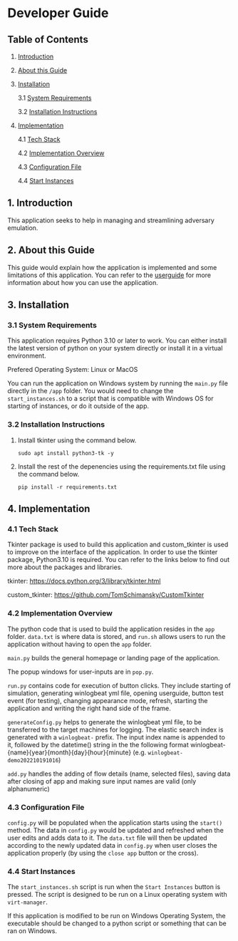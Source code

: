 # Developer Guide

## Table of Contents
1. [Introduction](#1-introduction)
2. [About this Guide](#2-about-this-guide)
3. [Installation](#3-installation)

   3.1 [System Requirements](#31-system-requirements)

   3.2 [Installation Instructions](#32-installation-instructions)

4. [Implementation](#4-implementation)

   4.1 [Tech Stack](#41-tech-stack)

   4.2 [Implementation Overview](#42-implementation-overview)

   4.3 [Configuration File](#43-configuration-file)

   4.4 [Start Instances](#45-start-instances)


## 1. Introduction

This application seeks to help in managing and streamlining adversary emulation. 


## 2. About this Guide

This guide would explain how the application is implemented and some limitations of this application. You can refer to the [userguide](userguide.md) for more information about how you can use the application.


## 3. Installation


### 3.1 System Requirements

This application requires Python 3.10 or later to work. You can either install the latest version of python on your system directly or install it in a virtual environment.

Prefered Operating System: Linux or MacOS

You can run the application on Windows system by running the `main.py` file directly in the `/app` folder. You would need to change the `start_instances.sh` to a script that is compatible with Windows OS for starting of instances, or do it outside of the app.


### 3.2 Installation Instructions

1. Install tkinter using the command below.

    `sudo apt install python3-tk -y`

2. Install the rest of the depenencies using the requirements.txt file using the command below.

    `pip install -r requirements.txt`


## 4. Implementation


### 4.1 Tech Stack

Tkinter package is used to build this application and custom_tkinter is used to improve on the interface of the application. In order to use the tkinter package, Python3.10 is required. You can refer to the links below to find out more about the packages and libraries.

tkinter: https://docs.python.org/3/library/tkinter.html 

custom_tkinter: https://github.com/TomSchimansky/CustomTkinter 


### 4.2 Implementation Overview

The python code that is used to build the application resides in the `app` folder. `data.txt` is where data is stored, and `run.sh` allows users to run the application without having to open the `app` folder.

`main.py` builds the general homepage or landing page of the application. 

The popup windows for user-inputs are in `pop.py`.

`run.py` contains code for execution of button clicks. They include starting of simulation, generating winlogbeat yml file, opening userguide, button test event (for testing), changing appearance mode, refresh, starting the application and writing the right hand side of the frame.

`generateConfig.py` helps to generate the winlogbeat yml file, to be transferred to the target machines for logging. The elastic search index is generated with a `winlogbeat-` prefix. The input index name is appended to it, followed by the datetime() string in the the following format winlogbeat-{name}{year}{month}{day}{hour}{minute} (e.g. `winlogbeat-demo202210191016`)

`add.py` handles the adding of flow details (name, selected files), saving data after closing of app and making sure input names are valid (only alphanumeric)


### 4.3 Configuration File

`config.py` will be populated when the application starts using the `start()` method. The data in `config.py` would be updated and refreshed when the user edits and adds data to it. The `data.txt` file will then be updated according to the newly updated data in `config.py` when user closes the application properly (by using the `close app` button or the cross).


### 4.4 Start Instances

The `start_instances.sh` script is run when the `Start Instances` button is pressed. The script is designed to be run on a Linux operating system with `virt-manager`. 

If this application is modified to be run on Windows Operating System, the executable should be changed to a python script or something that can be ran on Windows.